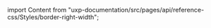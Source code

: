 
import Content from "uxp-documentation/src/pages/api/reference-css/Styles/border-right-width";

<Content query="product=photoshop"/>
